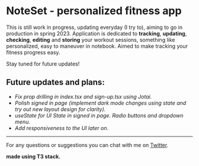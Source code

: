 # NoteSet - personalized fitness app

This is still work in progress, updating everyday (I try to), aiming to go in production in spring 2023. Application is dedicated to **tracking**, **updating**, **checking**, **editing** and **storing** your workout sessions, something like personalized, easy to maneuver in notebook.
Aimed to make tracking your fitness progress easy.

Stay tuned for future updates!

## Future updates and plans:

- _Fix prop drilling in index.tsx and sign-up.tsx using Jotai._
- _Polish signed in page (implement dark mode changes using state and try out new layout design for clarity)._
- _useState for UI State in signed in page. Radio buttons and dropdown menu._
- _Add responsiveness to the UI later on._

---

For any questions or suggestions you can chat with me on [Twitter](https://twitter.com/Srkuleo). 

**made using T3 stack.**
